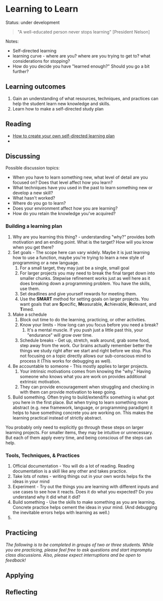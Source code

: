 # Learning to Learn

Status: under development

>  "A well-educated person never stops learning" [President Nelson]

Notes:
* Self-directed learning
* learning curve -  where are you? where are you trying to get to? what considerations for stopping?
* How do you decide you have "learned enough?" Should you go a bit further?

## Learning outcomes

1. Gain an understanding of what resources, techniques, and practices can help the student learn new knowledge and skills.
2. Learn how to make a self-directed study plan

## Reading

* [How to create your own self-directed learning plan](https://www.diygenius.com/how-to-create-a-self-directed-learning-plan/)
* 

## Discussing

Possible discussion topics:

* When you have to learn something new, what level of detail are you focused on?  Does that level affect how you learn?
* What techniques have you used in the past to learn something new or develop a new skill?
* What hasn't worked?
* Where do you go to learn?
* Does your environment affect how you are learning?
* How do you retain the knowledge you've acquired? 

### Building a learning plan
1. Why are you learning this thing? - understanding "why?" provides both motivation and an ending point.  What is the target?  How will you know when you get there?
2. Set goals - The scope here can vary widely.  Maybe it is just learning how to use a function, maybe you're trying to learn a new style of programming or a new language.  
   1. For a small target, they may just be a single, small goal
   2. For larger projects you may need to break the final target down into smaller chunks.  Stepwise refinement works just as well here as it does breaking down a programming problem.  You have the skills, use them.
   3. Set deadlines and give yourself rewards for meeting them.
   4. Use the **SMART** method for setting goals on larger projects. You want goals that are **S**pecific, **M**easurable, **A**chievable, **R**elevant, and **T**imed.
3. Make a schedule
   1. Block out time to do the learning, practicing, or other activities.
   2. Know your limits - How long can you focus before you need a break?
      1. It's a mental muscle. If you push just a little past this, your "endurance" will grow over time.
   3. Schedule breaks - Get up, stretch, walk around, grab some food, step away from the work.  Our brains actually remember better the things we study right after we start and right before we stop.  Plus not focusing on a topic directly allows our sub-conscious mind to process it (This works for debugging as well).
4. Be accountable to someone - This mostly applies to larger projects.  
   1. Your intrinsic motivations comes from knowing the "why." Having someone who knows what you are work on provides additional extrinsic motivation. 
   2. They can provide encouragement when struggling and checking in with them can provide motivation to keep going. 
5. Build something.  Often trying to build/extend/fix something is what got you here in the first place.  But when trying to learn something more abstract (e.g. new framework, language, or programming paradigm) it helps to have something concrete you are working on.  This makes the learning practical instead of strictly abstract.

You probably only need to explicitly go through these steps on larger learning projects.  For smaller items, they may be intuitive or unnecessary.  But each of them apply every time, and being conscious of the steps can help.

### Tools, Techniques, & Practices
1. Official documentation - You will do a lot of reading.  Reading documentation is a skill like any other and takes practice.
2. Take lots of notes - writing things out in your own words helps fix the ideas in your mind
3. Experiment - Try out the things you are learning with different inputs and use cases to see how it reacts.  Does it do what you expected?  Do you understand why it did what it did?
4. Build something - Use the skills to make something as you are learning.  Concrete practice helps cement the ideas in your mind. (And debugging the inevitable errors helps with learning as well.)
5. 

## Practicing

*The following is to be completed in groups of two or three students. While you are practicing, please feel free to ask questions and start impromptu class discussions. Also, please expect interruptions and be open to feedback!*


## Applying


## Reflecting

